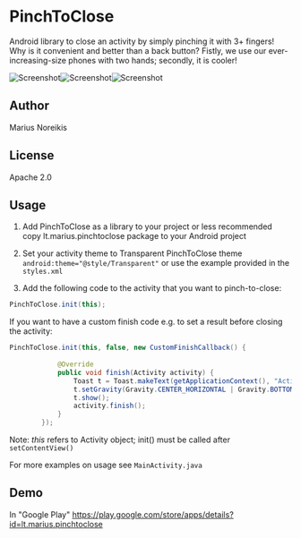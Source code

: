 PinchToClose
============

Android library to close an activity by simply pinching it with 3+ fingers! Why is it convenient and better than a back button? Fistly, we use our ever-increasing-size phones with two hands; secondly, it is cooler!

![Screenshot][1]![Screenshot][2]![Screenshot][3]

Author
-------
Marius Noreikis

License
--------
Apache 2.0

Usage
--------

1) Add PinchToClose as a library to your project
or less recommended
copy lt.marius.pinchtoclose package to your Android project

2) Set your activity theme to Transparent PinchToClose theme ```android:theme="@style/Transparent"``` or use the example provided in the ```styles.xml```

3) Add the following code to the activity that you want to pinch-to-close:
```java
PinchToClose.init(this);
````
If you want to have a custom finish code e.g. to set a result before closing the activity:
```java
PinchToClose.init(this, false, new CustomFinishCallback() {
			
			@Override
			public void finish(Activity activity) {
				Toast t = Toast.makeText(getApplicationContext(), "Activity closed", Toast.LENGTH_SHORT);
				t.setGravity(Gravity.CENTER_HORIZONTAL | Gravity.BOTTOM, 0, 20);
				t.show();
				activity.finish();
			}
		});
```

Note: _this_ refers to Activity object; init() must be called after ```setContentView()```

For more examples on usage see ```MainActivity.java```

Demo
----
In "Google Play" https://play.google.com/store/apps/details?id=lt.marius.pinchtoclose 

[1]: http://imageshack.com/a/img35/8466/ax0d.png
[2]: http://imageshack.com/a/img822/5497/j3ds.png
[3]: http://imageshack.com/a/img853/2023/1lo4.png

